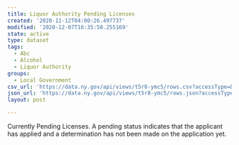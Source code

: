 ```yaml
---
title: Liquor Authority Pending Licenses
created: '2020-11-12T04:00:26.497737'
modified: '2020-12-07T16:35:50.255169'
state: active
type: dataset
tags:
  - Abc
  - Alcohol
  - Liquor Authority
groups:
  - Local Government
csv_url: 'https://data.ny.gov/api/views/t5r8-ymc5/rows.csv?accessType=DOWNLOAD'
json_url: 'https://data.ny.gov/api/views/t5r8-ymc5/rows.json?accessType=DOWNLOAD'
layout: post

---
```

Currently Pending Licenses.  A pending status indicates that the applicant has applied and a determination has not been made on the application yet.
